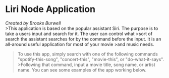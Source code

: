 <h1>Liri Node Application</h1>
<i>Created by Brooks Burwell</i>
<br>
>This application is based on the popular assistant Siri. The purpose is to take a users input and search for it. The user can control what >sort of search the assistant searches for by the command before the input. It is an all-around useful application for most of your movie >and music needs.

>To use this app, simply search with one of the following commands "spotify-this-song", "concert-this", "movie-this", or "do-what-it-says". >Following that command, input a movie title, song name, or artist name. You can see some examples of the app working below.
